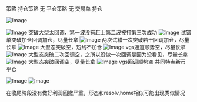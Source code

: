 
策略
持仓策略
无
平仓策略
无
交易单
持仓

![Image](https://github.com/user-attachments/assets/ea51169e-784c-4390-9b0a-6c22334ede1a)

![Image](https://github.com/user-attachments/assets/48f743fb-b977-4e47-b8e0-8e86d8ebe78e)
突破大型太回调，第一波没有赶上第二波被打第三次成功
![Image](https://github.com/user-attachments/assets/4009a828-32ba-401d-acf1-c20bc4c14508)
试错单突破加仓回调加仓，尽量长拿
![Image](https://github.com/user-attachments/assets/970f247b-5d8f-4d07-b804-6d81c300ae41)
两次试错一次突破若干回调加仓，尽量长拿
![Image](https://github.com/user-attachments/assets/a0c472c0-4305-4cdb-bf8f-dd15c0f06ef1)
大型态突破空，短线不加仓
![Image](https://github.com/user-attachments/assets/94e70131-c880-47aa-8754-d609e8d5fa70)
vgs通道顺势空，尽量长拿
![Image](https://github.com/user-attachments/assets/7d3124f2-f3a0-4c96-a62e-2df67dd66860)
大型态突破二次回调空，之所以没做一次回调是因为没看见，尽量长拿
![Image](https://github.com/user-attachments/assets/68388d7b-51f0-41d1-b807-f12b72e80ca7)
大型态突破回调空，尽量长拿
![Image](https://github.com/user-attachments/assets/c9bb7373-2807-4a60-a140-a98c093aebbd)
vgs回调顺势空
共同特点新币
平仓

![Image](https://github.com/user-attachments/assets/ec681a16-5182-4da9-bda4-3010cc8cf58b)
![Image](https://github.com/user-attachments/assets/e129b25e-aa4a-4a61-b82f-ce76994bf011)

在收尾阶段没有做好利润回撤严重，形态和resolv,home相似可能出现类似情况